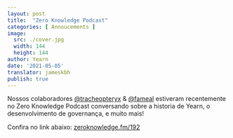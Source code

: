 ```yaml
---
layout: post
title:  "Zero Knowledge Podcast"
categories: [ Annoucements ]
image:
  src: ./cover.jpg
  width: 144
  height: 144
author: Yearn
date: '2021-05-05'
translator: jameskbh
publish: true
---
```


Nossos colaboradores [@tracheopteryx](https://twitter.com/tracheopteryx) & [@fameal](https://twitter.com/fameal) estiveram recentemente no Zero Knowledge Podcast conversando sobre a historia de Yearn, o desenvolvimento de governança, e muito mais!

Confira no link abaixo:
[zeroknowledge.fm/192](https://www.zeroknowledge.fm/192)